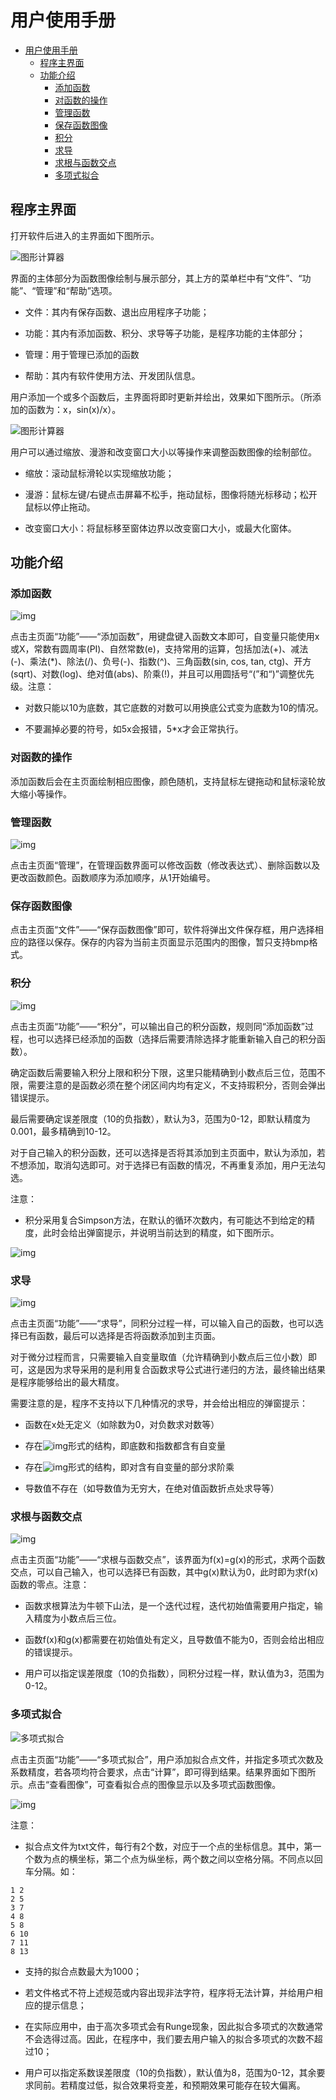 # 用户使用手册
- [用户使用手册](#用户使用手册)
  * [程序主界面](#程序主界面)
  * [功能介绍](#----)
    + [添加函数](#----)
    + [对函数的操作](#------)
    + [管理函数](#----)
    + [保存函数图像](#------)
    + [积分](#--)
    + [求导](#--)
    + [求根与函数交点](#-------)
    + [多项式拟合](#-----)

## 程序主界面

打开软件后进入的主界面如下图所示。

![图形计算器](https://s2.loli.net/2022/01/17/GzoBuQ1pqhyAWs6.png)

界面的主体部分为函数图像绘制与展示部分，其上方的菜单栏中有“文件”、“功能”、“管理”和“帮助”选项。

- 文件：其内有保存函数、退出应用程序子功能；

- 功能：其内有添加函数、积分、求导等子功能，是程序功能的主体部分；

- 管理：用于管理已添加的函数

- 帮助：其内有软件使用方法、开发团队信息。

用户添加一个或多个函数后，主界面将即时更新并绘出，效果如下图所示。（所添加的函数为：x，sin(x)/x）。

![图形计算器](https://s2.loli.net/2022/01/17/NBitcFG3pEqueyO.png)

用户可以通过缩放、漫游和改变窗口大小以等操作来调整函数图像的绘制部位。

- 缩放：滚动鼠标滑轮以实现缩放功能；

- 漫游：鼠标左键/右键点击屏幕不松手，拖动鼠标，图像将随光标移动；松开鼠标以停止拖动。

- 改变窗口大小：将鼠标移至窗体边界以改变窗口大小，或最大化窗体。

 

## 功能介绍

### 添加函数

![img](https://s2.loli.net/2022/01/17/khIaqTvSxLUru54.png)

点击主页面“功能”——“添加函数”，用键盘键入函数文本即可，自变量只能使用x或X，常数有圆周率(PI)、自然常数(e)，支持常用的运算，包括加法(+)、减法(-)、乘法(*)、除法(/)、负号(-)、指数(^)、三角函数(sin, cos, tan, ctg)、开方(sqrt)、对数(log)、绝对值(abs)、阶乘(!)，并且可以用圆括号“(”和“)”调整优先级。注意：

- 对数只能以10为底数，其它底数的对数可以用换底公式变为底数为10的情况。

- 不要漏掉必要的符号，如5x会报错，5*x才会正常执行。

 

### 对函数的操作

添加函数后会在主页面绘制相应图像，颜色随机，支持鼠标左键拖动和鼠标滚轮放大缩小等操作。

 

### 管理函数

![img](https://s2.loli.net/2022/01/17/9nOLHvS2kcKNMwr.png)

点击主页面“管理”，在管理函数界面可以修改函数（修改表达式）、删除函数以及更改函数颜色。函数顺序为添加顺序，从1开始编号。

 

### 保存函数图像

点击主页面“文件”——“保存函数图像”即可，软件将弹出文件保存框，用户选择相应的路径以保存。保存的内容为当前主页面显示范围内的图像，暂只支持bmp格式。

 

### 积分

![img](https://s2.loli.net/2022/01/17/YqIXx4TPgMC1DSB.png)

点击主页面“功能”——“积分”，可以输出自己的积分函数，规则同“添加函数”过程，也可以选择已经添加的函数（选择后需要清除选择才能重新输入自己的积分函数）。

确定函数后需要输入积分上限和积分下限，这里只能精确到小数点后三位，范围不限，需要注意的是函数必须在整个闭区间内均有定义，不支持瑕积分，否则会弹出错误提示。

最后需要确定误差限度（10的负指数），默认为3，范围为0-12，即默认精度为0.001，最多精确到10-12。

对于自己输入的积分函数，还可以选择是否将其添加到主页面中，默认为添加，若不想添加，取消勾选即可。对于选择已有函数的情况，不再重复添加，用户无法勾选。

注意：

- 积分采用复合Simpson方法，在默认的循环次数内，有可能达不到给定的精度，此时会给出弹窗提示，并说明当前达到的精度，如下图所示。

![img](https://s2.loli.net/2022/01/17/tNG9z3uXfjHCqlM.png)

 

### 求导

![img](https://s2.loli.net/2022/01/17/BvucCUYEro5lxST.png)

点击主页面“功能”——“求导”，同积分过程一样，可以输入自己的函数，也可以选择已有函数，最后可以选择是否将函数添加到主页面。

对于微分过程而言，只需要输入自变量取值（允许精确到小数点后三位小数）即可，这是因为求导采用的是利用复合函数求导公式进行递归的方法，最终输出结果是程序能够给出的最大精度。

需要注意的是，程序不支持以下几种情况的求导，并会给出相应的弹窗提示：

- 函数在x处无定义（如除数为0，对负数求对数等）

- 存在![img](https://s2.loli.net/2022/01/17/qQ8nkNlf5c7ZmD3.png)形式的结构，即底数和指数都含有自变量

- 存在![img](https://s2.loli.net/2022/01/17/O9anxzWHhLXfw8I.png)形式的结构，即对含有自变量的部分求阶乘

- 导数值不存在（如导数值为无穷大，在绝对值函数折点处求导等）

 

### 求根与函数交点

![img](https://s2.loli.net/2022/01/17/ljFus7JrtTpRVae.png)

点击主页面“功能”——“求根与函数交点”，该界面为f(x)=g(x)的形式，求两个函数交点，可以自己输入，也可以选择已有函数，其中g(x)默认为0，此时即为求f(x)函数的零点。注意：

- 函数求根算法为牛顿下山法，是一个迭代过程，迭代初始值需要用户指定，输入精度为小数点后三位。

- 函数f(x)和g(x)都需要在初始值处有定义，且导数值不能为0，否则会给出相应的错误提示。

- 用户可以指定误差限度（10的负指数），同积分过程一样，默认值为3，范围为0-12。

### 多项式拟合

![多项式拟合](https://s2.loli.net/2022/01/17/DWAyUc4Jj9uqQpb.png)

点击主页面“功能”——“多项式拟合”，用户添加拟合点文件，并指定多项式次数及系数精度，若各项均符合要求，点击“计算”，即可得到结果。结果界面如下图所示。点击“查看图像”，可查看拟合点的图像显示以及多项式函数图像。

![img](https://s2.loli.net/2022/01/17/DEAQk53Jrm4hlMY.png)

注意：

- 拟合点文件为txt文件，每行有2个数，对应于一个点的坐标信息。其中，第一个数为点的横坐标，第二个点为纵坐标，两个数之间以空格分隔。不同点以回车分隔。如：
```
1 2
2 5
3 7
4 8
5 8
6 10
7 11
8 13
```
- 支持的拟合点数最大为1000；

- 若文件格式不符上述规范或内容出现非法字符，程序将无法计算，并给用户相应的提示信息；

- 在实际应用中，由于高次多项式会有Runge现象，因此拟合多项式的次数通常不会选得过高。因此，在程序中，我们要去用户输入的拟合多项式的次数不超过10；

- 用户可以指定系数误差限度（10的负指数），默认值为8，范围为0-12，其余要求同前。若精度过低，拟合效果将变差，和预期效果可能存在较大偏离。

